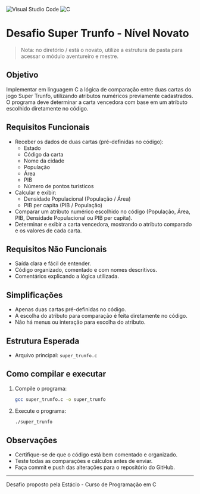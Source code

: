 ![Visual Studio Code](https://img.shields.io/badge/Visual%20Studio%20Code-0078d7.svg?style=for-the-badge&logo=visual-studio-code&logoColor=white)
![C](https://img.shields.io/badge/c-%2300599C.svg?style=for-the-badge&logo=c&logoColor=white)

# Desafio Super Trunfo - Nível Novato

> Nota: no diretório / está o novato, utilize a estrutura de pasta para acessar o módulo aventureiro e mestre.

## Objetivo
Implementar em linguagem C a lógica de comparação entre duas cartas do jogo Super Trunfo, utilizando atributos numéricos previamente cadastrados. O programa deve determinar a carta vencedora com base em um atributo escolhido diretamente no código.

## Requisitos Funcionais
- Receber os dados de duas cartas (pré-definidas no código):
  - Estado
  - Código da carta
  - Nome da cidade
  - População
  - Área
  - PIB
  - Número de pontos turísticos
- Calcular e exibir:
  - Densidade Populacional (População / Área)
  - PIB per capita (PIB / População)
- Comparar um atributo numérico escolhido no código (População, Área, PIB, Densidade Populacional ou PIB per capita).
- Determinar e exibir a carta vencedora, mostrando o atributo comparado e os valores de cada carta.

## Requisitos Não Funcionais
- Saída clara e fácil de entender.
- Código organizado, comentado e com nomes descritivos.
- Comentários explicando a lógica utilizada.

## Simplificações
- Apenas duas cartas pré-definidas no código.
- A escolha do atributo para comparação é feita diretamente no código.
- Não há menus ou interação para escolha do atributo.

## Estrutura Esperada
- Arquivo principal: `super_trunfo.c`

## Como compilar e executar
1. Compile o programa:
   ```bash
   gcc super_trunfo.c -o super_trunfo
   ```
2. Execute o programa:
   ```bash
   ./super_trunfo
   ```

## Observações
- Certifique-se de que o código está bem comentado e organizado.
- Teste todas as comparações e cálculos antes de enviar.
- Faça commit e push das alterações para o repositório do GitHub.

---

Desafio proposto pela Estácio - Curso de Programação em C
